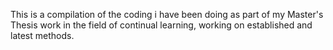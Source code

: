 This is a compilation of the coding i have been doing as part of my Master's Thesis work in the field of continual learning, working on established and latest methods.
